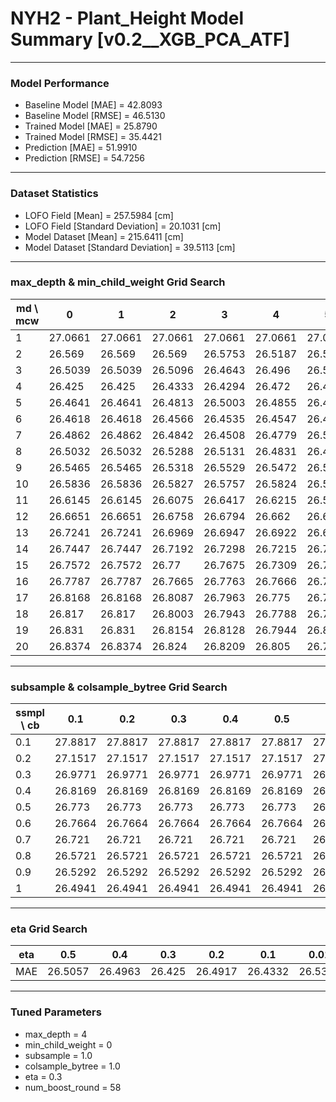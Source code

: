 # NYH2 - Plant_Height Model Summary [v0.2__XGB_PCA_ATF]

***

### Model Performance

- Baseline Model [MAE] = 42.8093
- Baseline Model [RMSE] = 46.5130
- Trained Model [MAE] = 25.8790
- Trained Model [RMSE] = 35.4421
- Prediction [MAE] = 51.9910
- Prediction [RMSE] = 54.7256
***

### Dataset Statistics

- LOFO Field [Mean] = 257.5984 [cm]
- LOFO Field [Standard Deviation] = 20.1031 [cm]
- Model Dataset [Mean] = 215.6411 [cm]
- Model Dataset [Standard Deviation] = 39.5113 [cm]
***

### max_depth & min_child_weight Grid Search

|   md \ mcw |       0 |       1 |       2 |       3 |       4 |       5 |       6 |       7 |       8 |       9 |      10 |      11 |      12 |      13 |      14 |      15 |      16 |      17 |      18 |      19 |      20 |
|------------|---------|---------|---------|---------|---------|---------|---------|---------|---------|---------|---------|---------|---------|---------|---------|---------|---------|---------|---------|---------|---------|
|          1 | 27.0661 | 27.0661 | 27.0661 | 27.0661 | 27.0661 | 27.0661 | 27.0661 | 27.0661 | 27.1414 | 27.0693 | 27.1611 | 27.1632 | 27.1588 | 27.1587 | 27.1258 | 27.1484 | 27.1484 | 27.1484 | 27.079  | 27.079  | 27.079  |
|          2 | 26.569  | 26.569  | 26.569  | 26.5753 | 26.5187 | 26.5673 | 26.6875 | 26.6897 | 26.7053 | 26.5805 | 26.5677 | 26.6668 | 26.6896 | 26.5901 | 26.587  | 26.8235 | 26.5905 | 26.8099 | 26.6894 | 26.5901 | 26.6303 |
|          3 | 26.5039 | 26.5039 | 26.5096 | 26.4643 | 26.496  | 26.5154 | 26.5573 | 26.5455 | 26.4988 | 26.5357 | 26.5516 | 26.5218 | 26.5921 | 26.5729 | 26.6242 | 26.6576 | 26.5746 | 26.6501 | 26.6247 | 26.5972 | 26.6093 |
|          4 | 26.425  | 26.425  | 26.4333 | 26.4294 | 26.472  | 26.4717 | 26.4952 | 26.5017 | 26.5222 | 26.5167 | 26.5192 | 26.5451 | 26.5434 | 26.5322 | 26.5662 | 26.547  | 26.5331 | 26.4935 | 26.5498 | 26.5521 | 26.5381 |
|          5 | 26.4641 | 26.4641 | 26.4813 | 26.5003 | 26.4855 | 26.4806 | 26.4791 | 26.5073 | 26.5252 | 26.4679 | 26.5077 | 26.5476 | 26.5136 | 26.5254 | 26.5236 | 26.5194 | 26.5459 | 26.4977 | 26.5417 | 26.5027 | 26.5487 |
|          6 | 26.4618 | 26.4618 | 26.4566 | 26.4535 | 26.4547 | 26.4775 | 26.4683 | 26.4763 | 26.4971 | 26.4577 | 26.4932 | 26.4741 | 26.5181 | 26.5338 | 26.5148 | 26.5297 | 26.5068 | 26.54   | 26.537  | 26.5315 | 26.5112 |
|          7 | 26.4862 | 26.4862 | 26.4842 | 26.4508 | 26.4779 | 26.5126 | 26.4989 | 26.5186 | 26.507  | 26.5265 | 26.5399 | 26.579  | 26.5642 | 26.5293 | 26.5194 | 26.5152 | 26.5092 | 26.5102 | 26.5318 | 26.4884 | 26.5292 |
|          8 | 26.5032 | 26.5032 | 26.5288 | 26.5131 | 26.4831 | 26.4973 | 26.4922 | 26.5208 | 26.523  | 26.5451 | 26.5599 | 26.5393 | 26.5453 | 26.5421 | 26.5454 | 26.5137 | 26.5138 | 26.5463 | 26.518  | 26.5593 | 26.5053 |
|          9 | 26.5465 | 26.5465 | 26.5318 | 26.5529 | 26.5472 | 26.5592 | 26.5126 | 26.5385 | 26.5674 | 26.5636 | 26.5567 | 26.5788 | 26.5501 | 26.5612 | 26.5597 | 26.5269 | 26.537  | 26.5328 | 26.5339 | 26.5472 | 26.5571 |
|         10 | 26.5836 | 26.5836 | 26.5827 | 26.5757 | 26.5824 | 26.5791 | 26.6014 | 26.5753 | 26.6077 | 26.6193 | 26.5765 | 26.5881 | 26.5567 | 26.5809 | 26.5958 | 26.5704 | 26.5589 | 26.5624 | 26.523  | 26.5475 | 26.5533 |
|         11 | 26.6145 | 26.6145 | 26.6075 | 26.6417 | 26.6215 | 26.5898 | 26.6006 | 26.5869 | 26.6002 | 26.6133 | 26.5993 | 26.6192 | 26.6217 | 26.595  | 26.6029 | 26.572  | 26.5871 | 26.589  | 26.58   | 26.5433 | 26.575  |
|         12 | 26.6651 | 26.6651 | 26.6758 | 26.6794 | 26.662  | 26.637  | 26.6617 | 26.66   | 26.6176 | 26.6333 | 26.6331 | 26.634  | 26.6164 | 26.5926 | 26.6123 | 26.5986 | 26.6037 | 26.57   | 26.5937 | 26.5758 | 26.587  |
|         13 | 26.7241 | 26.7241 | 26.6969 | 26.6947 | 26.6922 | 26.6865 | 26.6472 | 26.6702 | 26.6851 | 26.6683 | 26.6522 | 26.6147 | 26.6251 | 26.6276 | 26.6232 | 26.6264 | 26.598  | 26.5907 | 26.6259 | 26.5928 | 26.5748 |
|         14 | 26.7447 | 26.7447 | 26.7192 | 26.7298 | 26.7215 | 26.7291 | 26.6827 | 26.6921 | 26.6993 | 26.6885 | 26.6704 | 26.667  | 26.6675 | 26.6567 | 26.6371 | 26.6233 | 26.6559 | 26.6365 | 26.6097 | 26.5656 | 26.605  |
|         15 | 26.7572 | 26.7572 | 26.77   | 26.7675 | 26.7309 | 26.7334 | 26.701  | 26.7229 | 26.6985 | 26.6939 | 26.7086 | 26.6888 | 26.6752 | 26.6821 | 26.6633 | 26.6309 | 26.6166 | 26.6069 | 26.6343 | 26.6002 | 26.5743 |
|         16 | 26.7787 | 26.7787 | 26.7665 | 26.7763 | 26.7666 | 26.7669 | 26.7311 | 26.7329 | 26.733  | 26.7231 | 26.6875 | 26.709  | 26.6847 | 26.6749 | 26.6895 | 26.6648 | 26.6326 | 26.6153 | 26.6289 | 26.6002 | 26.6006 |
|         17 | 26.8168 | 26.8168 | 26.8087 | 26.7963 | 26.775  | 26.7785 | 26.7476 | 26.7421 | 26.7362 | 26.7259 | 26.7129 | 26.7188 | 26.7014 | 26.6983 | 26.6655 | 26.6558 | 26.6626 | 26.6356 | 26.6192 | 26.6106 | 26.6179 |
|         18 | 26.817  | 26.817  | 26.8003 | 26.7943 | 26.7788 | 26.7842 | 26.7418 | 26.74   | 26.7339 | 26.7461 | 26.7379 | 26.7275 | 26.7087 | 26.7063 | 26.683  | 26.6885 | 26.6781 | 26.646  | 26.6339 | 26.627  | 26.62   |
|         19 | 26.831  | 26.831  | 26.8154 | 26.8128 | 26.7944 | 26.8004 | 26.7717 | 26.7522 | 26.7571 | 26.7546 | 26.73   | 26.7177 | 26.7061 | 26.7121 | 26.705  | 26.6724 | 26.6774 | 26.6542 | 26.6595 | 26.6274 | 26.6238 |
|         20 | 26.8374 | 26.8374 | 26.824  | 26.8209 | 26.805  | 26.7979 | 26.7707 | 26.7612 | 26.7648 | 26.7625 | 26.7341 | 26.74   | 26.7224 | 26.697  | 26.7029 | 26.6839 | 26.6658 | 26.6557 | 26.6651 | 26.6362 | 26.6449 |

***

### subsample & colsample_bytree Grid Search

|   ssmpl \ cb |     0.1 |     0.2 |     0.3 |     0.4 |     0.5 |     0.6 |     0.7 |     0.8 |     0.9 |     1.0 |
|--------------|---------|---------|---------|---------|---------|---------|---------|---------|---------|---------|
|          0.1 | 27.8817 | 27.8817 | 27.8817 | 27.8817 | 27.8817 | 27.8817 | 27.8817 | 27.8817 | 27.8817 | 27.7047 |
|          0.2 | 27.1517 | 27.1517 | 27.1517 | 27.1517 | 27.1517 | 27.1517 | 27.1517 | 27.1517 | 27.1517 | 27.205  |
|          0.3 | 26.9771 | 26.9771 | 26.9771 | 26.9771 | 26.9771 | 26.9771 | 26.9771 | 26.9771 | 26.9771 | 26.8782 |
|          0.4 | 26.8169 | 26.8169 | 26.8169 | 26.8169 | 26.8169 | 26.8169 | 26.8169 | 26.8169 | 26.8169 | 26.861  |
|          0.5 | 26.773  | 26.773  | 26.773  | 26.773  | 26.773  | 26.773  | 26.773  | 26.773  | 26.773  | 26.7638 |
|          0.6 | 26.7664 | 26.7664 | 26.7664 | 26.7664 | 26.7664 | 26.7664 | 26.7664 | 26.7664 | 26.7664 | 26.7232 |
|          0.7 | 26.721  | 26.721  | 26.721  | 26.721  | 26.721  | 26.721  | 26.721  | 26.721  | 26.721  | 26.6281 |
|          0.8 | 26.5721 | 26.5721 | 26.5721 | 26.5721 | 26.5721 | 26.5721 | 26.5721 | 26.5721 | 26.5721 | 26.549  |
|          0.9 | 26.5292 | 26.5292 | 26.5292 | 26.5292 | 26.5292 | 26.5292 | 26.5292 | 26.5292 | 26.5292 | 26.5129 |
|          1   | 26.4941 | 26.4941 | 26.4941 | 26.4941 | 26.4941 | 26.4941 | 26.4941 | 26.4941 | 26.4941 | 26.425  |

***

### eta Grid Search

| eta   |     0.5 |     0.4 |    0.3 |     0.2 |     0.1 |    0.01 |   0.001 |
|-------|---------|---------|--------|---------|---------|---------|---------|
| MAE   | 26.5057 | 26.4963 | 26.425 | 26.4917 | 26.4332 | 26.5383 | 82.3176 |

***

### Tuned Parameters

- max_depth = 4
- min_child_weight = 0
- subsample = 1.0
- colsample_bytree = 1.0
- eta = 0.3
- num_boost_round = 58
